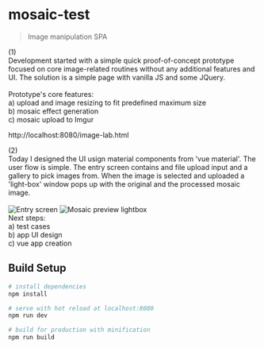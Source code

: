 # mosaic-test

> Image manipulation SPA 

(1)<br />
Development started with a simple quick proof-of-concept prototype focused
on core image-related routines without any additional features and UI. 
The solution is a simple page with vanilla JS and some JQuery.<br />
<br />
Prototype's core features:<br />
a) upload and image resizing to fit predefined maximum size<br />
b) mosaic effect generation<br />
c) mosaic upload to Imgur<br />

http://localhost:8080/image-lab.html<br />

(2)<br />
Today I designed the UI usign material components from 'vue material'. The user flow
is simple. The entry screen contains and file upload input and a gallery to pick 
images from. When the image is selected and uploaded a 'light-box' window pops up with
the original and the processed mosaic image.<br />
<br />
![Entry screen](https://raw.githubusercontent.com/luke-b/mosaic-test/master/ui-layout1.png)
![Mosaic preview lightbox](https://raw.githubusercontent.com/luke-b/mosaic-test/master/ui-layout2.png)
<br />
Next steps:<br />
a) test cases<br />
b) app UI design<br />
c) vue app creation<br />




## Build Setup

``` bash
# install dependencies
npm install

# serve with hot reload at localhost:8080
npm run dev

# build for production with minification
npm run build
```
